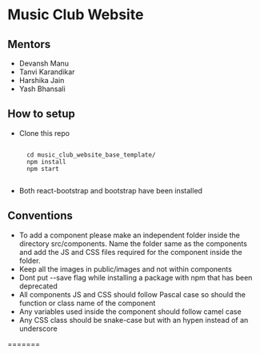 # Music Club Website

## Mentors
- Devansh Manu
- Tanvi Karandikar
- Harshika Jain
- Yash Bhansali

## How to setup

<ul>
  <li>Clone this repo</li>
  <pre><code>
  cd music_club_website_base_template/
  npm install
  npm start 
  </code></pre>
  <li>Both react-bootstrap and bootstrap have been installed</li> 
 </ul>

 ## Conventions
 <ul>
  <li>To add a component please make an independent folder inside the directory src/components. Name the folder same as the components and add the JS and CSS files required for the component inside the folder.</li>
  <li>Keep all the images in public/images and not within components</li>
  <li>Dont put --save flag while installing a package with npm that has been deprecated</li>
  <li>All components JS and CSS should follow Pascal case so should the function or class name of the component</li>
  <li>Any variables used inside the component should follow camel case</li>
  <li>Any CSS class should be snake-case but with an hypen instead of an underscore</li>
 </ul>
=======

